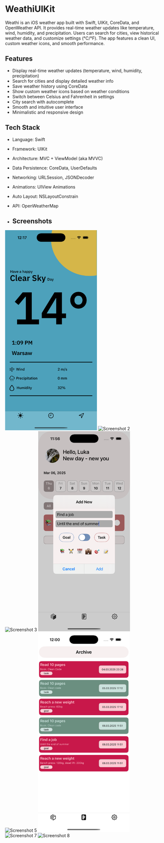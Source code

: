 # WeathiUIKit

Weathi is an iOS weather app built with Swift, UIKit, CoreData, and OpenWeather API. It provides real-time weather updates like temperature, wind, humidity, and precipitation. Users can search for cities, view historical weather data, and customize settings (°C/°F). The app features a clean UI, custom weather icons, and smooth performance.


## Features

- Display real-time weather updates (temperature, wind, humidity, precipitation)
- Search for cities and display detailed weather info
- Save weather history using CoreData
- Show custom weather icons based on weather conditions
- Switch between Celsius and Fahrenheit in settings
- City search with autocomplete
- Smooth and intuitive user interface
- Minimalistic and responsive design

## Tech Stack

- Language: Swift
- Framework: UIKit

- Architecture: MVC + ViewModel (aka MVVC)
- Data Persistence: CoreData, UserDefaults
- Networking: URLSession, JSONDecoder
- Animations: UIView Animations
- Auto Layout: NSLayoutConstrain
- API: OpenWeatherMap

- ## Screenshots

<p float="left">
  <img src="https://github.com/fnvc666/WeathiUIKit/blob/main/Screenshots/main(sunny).png" alt="Screenshot 1" width="300" />
  <img src="[https://github.com/fnvc666/DayFlowUIKit/blob/main/Screenshots/Simulator%20Screenshot%20-%20iPhone%2016%20Pro%20-%202025-03-06%20at%2011.50.45.png?raw=true](https://github.com/fnvc666/WeathiUIKit/tree/main/Screenshots#:~:text=29%20minutes%20ago-,main(clouds).png,-Initial%20commit)" alt="Screenshot 2" width="300" />
  <img src="[https://github.com/fnvc666/DayFlowUIKit/blob/main/Screenshots/Simulator%20Screenshot%20-%20iPhone%2016%20Pro%20-%202025-03-06%20at%2011.51.12.png?raw=true](https://github.com/fnvc666/WeathiUIKit/tree/main/Screenshots#:~:text=31%20minutes%20ago-,main(rain).png,-Initial%20commit)" alt="Screenshot 3" width="300" />
  <img src="https://github.com/fnvc666/DayFlowUIKit/blob/main/Screenshots/Simulator%20Screenshot%20-%20iPhone%2016%20Pro%20-%202025-03-06%20at%2011.56.22.png?raw=true" alt="Screenshot 4" width="300" />
  <img src="[https://github.com/fnvc666/DayFlowUIKit/blob/main/Screenshots/Simulator%20Screenshot%20-%20iPhone%2016%20Pro%20-%202025-03-06%20at%2011.59.24.png?raw=true](https://github.com/fnvc666/WeathiUIKit/tree/main/Screenshots#:~:text=..-,history.png,-Initial%20commit)" alt="Screenshot 5" width="300" />
  <img src="https://github.com/fnvc666/DayFlowUIKit/blob/main/Screenshots/Simulator%20Screenshot%20-%20iPhone%2016%20Pro%20-%202025-03-06%20at%2012.00.09.png?raw=true" alt="Screenshot 6" width="300" />
  <img src="[https://github.com/fnvc666/DayFlowUIKit/blob/main/Screenshots/Simulator%20Screenshot%20-%20iPhone%2016%20Pro%20-%202025-03-06%20at%2012.00.13.png?raw=true](https://github.com/fnvc666/WeathiUIKit/tree/main/Screenshots#:~:text=31%20minutes%20ago-,settings.png,-Initial%20commit)" alt="Screenshot 7" width="300" />
  <img src="https://github.com/fnvc666/WeathiUIKit/tree/main/Screenshots#:~:text=45%20minutes%20ago-,search.png,-Initial%20commit" alt="Screenshot 8" width="300" />
</p>

